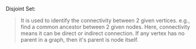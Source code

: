 
Disjoint Set:
> It is used to identify the connectivity between 2 given vertices.
e.g., find a common ancestor between 2 given nodes.
> Here, connectivity means it can be direct or indirect connection.
> If any vertex has no parent in a graph, then it's parent is node itself.
> 